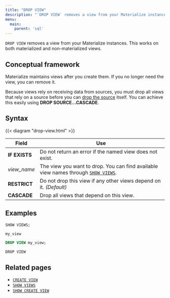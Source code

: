 ```yaml
---
title: "DROP VIEW"
description: "`DROP VIEW` removes a view from your Materialize instances."
menu:
  main:
    parent: 'sql'
---
```


`DROP VIEW` removes a view from your Materialize instances. This works on both materialized and non-materialized views.

## Conceptual framework

Materialize maintains views after you create them. If you no longer need the
view, you can remove it.

Because views rely on receiving data from sources, you must drop all views that
rely on a source before you can [drop the source](../drop-source) itself. You can achieve this easily using **DROP SOURCE...CASCADE**.

## Syntax

{{< diagram "drop-view.html" >}}

Field | Use
------|-----
**IF EXISTS** | Do not return an error if the named view does not exist.
_view&lowbar;name_ | The view you want to drop. You can find available view names through [`SHOW VIEWS`](../show-views).
**RESTRICT** | Do not drop this view if any other views depend on it. _(Default)_
**CASCADE** | Drop all views that depend on this view.

## Examples

```sql
SHOW VIEWS;
```
```nofmt
my_view
```
```sql
DROP VIEW my_view;
```
```nofmt
DROP VIEW
```

## Related pages

- [`CREATE VIEW`](../create-view)
- [`SHOW VIEWS`](../show-views)
- [`SHOW CREATE VIEW`](../show-create-view)
